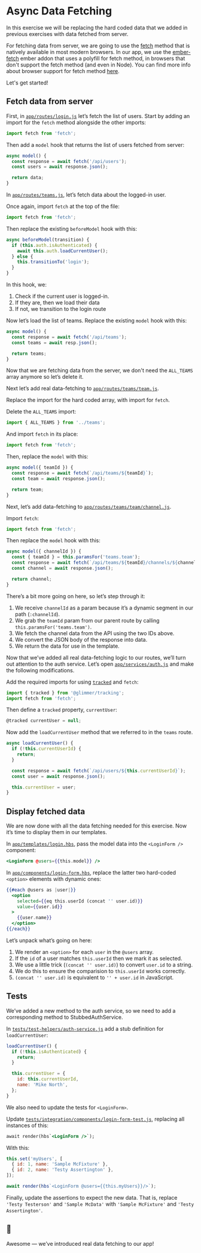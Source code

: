 # Async Data Fetching

In this exercise we will be replacing the hard coded data that we added in previous exercises with data fetched from server.

For fetching data from server, we are going to use the [fetch](https://developers.google.com/web/updates/2015/03/introduction-to-fetch) method that is natively available in most modern browsers. In our app, we use the [ember-fetch](https://github.com/ember-cli/ember-fetch) ember addon that uses a polyfill for fetch method, in browsers that don't support the fetch method (and even in Node). You can find more info about browser support for fetch method [here](https://caniuse.com/#feat=fetch).

Let's get started!

## Fetch data from server

First, in [`app/routes/login.js`](../app/routes/login.js) let’s fetch the list of users. Start by adding an import for the `fetch` method alongside the other imports:

```js
import fetch from 'fetch';
```

Then add a `model` hook that returns the list of users fetched from server:

```js
async model() {
  const response = await fetch('/api/users');
  const users = await response.json();

  return data;
}
```

In [`app/routes/teams.js`](../app/routes/teams.js), let’s fetch data about the logged-in user.

Once again, import `fetch` at the top of the file:

```js
import fetch from 'fetch';
```

Then replace the existing `beforeModel` hook with this:

```js
async beforeModel(transition) {
  if (this.auth.isAuthenticated) {
    await this.auth.loadCurrentUser();
  } else {
    this.transitionTo('login');
  }
}
```

In this hook, we:

1. Check if the current user is logged-in.
2. If they are, then we load their data
3. If not, we transition to the login route

Now let’s load the list of teams. Replace the existing `model` hook with this:

```js
async model() {
  const response = await fetch('/api/teams');
  const teams = await resp.json();

  return teams;
}
```

Now that we are fetching data from the server, we don't need the `ALL_TEAMS` array anymore so let’s delete it.

Next let’s add real data-fetching to [`app/routes/teams/team.js`](../app/routes/teams/team.js).

Replace the import for the hard coded array, with import for `fetch`.

Delete the `ALL_TEAMS` import:

```js
import { ALL_TEAMS } from '../teams';
```

And import `fetch` in its place:

```js
import fetch from 'fetch';
```

Then, replace the `model` with this:

```js
async model({ teamId }) {
  const response = await fetch(`/api/teams/${teamId}`);
  const team = await response.json();

  return team;
}
```

Next, let’s add data-fetching to [`app/routes/teams/team/channel.js`](../app/routes/teams/team/channel.js).

Import `fetch`:

```js
import fetch from 'fetch';
```

Then replace the `model` hook with this:

```js
async model({ channelId }) {
  const { teamId } = this.paramsFor('teams.team');
  const response = await fetch(`/api/teams/${teamId}/channels/${channelId}`);
  const channel = await response.json();

  return channel;
}
```

There’s a bit more going on here, so let’s step through it:

1. We receive `channelId` as a param because it’s a dynamic segment in our path (`:channelId`).
2. We grab the `teamId` param from our parent route by calling `this.paramsFor('teams.team')`.
3. We fetch the channel data from the API using the two IDs above.
4. We convert the JSON body of the response into data.
5. We return the data for use in the template.

Now that we’ve added all real data-fetching logic to our routes, we’ll turn out attention to the auth service.
Let’s open [`app/services/auth.js`](../app/services/auth.js) and make the following modifications.

Add the required imports for using [`tracked`](https://glimmerjs.com/guides/tracked-properties) and `fetch`:

```js
import { tracked } from '@glimmer/tracking';
import fetch from 'fetch';
```

Then define a `tracked` property, `currentUser`:

```js
@tracked currentUser = null;
```

Now add the `loadCurrentUser` method that we referred to in the `teams` route.

```js
async loadCurrentUser() {
  if (!this.currentUserId) {
    return;
  }

  const response = await fetch(`/api/users/${this.currentUserId}`);
  const user = await response.json();

  this.currentUser = user;
}
```

## Display fetched data

We are now done with all the data fetching needed for this exercise. Now it’s time to display them in our templates.

In [`app/templates/login.hbs`](../app/templates/login.hbs), pass the model data into the `<LoginForm />` component:

```hbs
<LoginForm @users={{this.model}} />
```

In [`app/components/login-form.hbs`](`../app/components/login-form.hbs`), replace the latter two hard-coded `<option>` elements with dynamic ones:

```hbs
{{#each @users as |user|}}
  <option
    selected={{eq this.userId (concat '' user.id)}}
    value={{user.id}}
  >
    {{user.name}}
  </option>
{{/each}}
```

Let’s unpack what’s going on here:

1. We render an `<option>` for each `user` in the `@users` array.
2. If the `id` of a user matches `this.userId` then we mark it as selected.
3. We use a little trick (`(concat '' user.id)`) to convert `user.id` to a string.
4. We do this to ensure the comparision to `this.userId` works correctly.
5. `(concat '' user.id)` is equivalent to `'' + user.id` in JavaScript.

## Tests

We’ve added a new method to the auth service, so we need to add a corresponding method to StubbedAuthService.

In [`tests/test-helpers/auth-service.js`](../tests/test-helpers/auth-service.js) add a stub definition for `loadCurrentUser`:

```js
loadCurrentUser() {
  if (!this.isAuthenticated) {
    return;
  }

  this.currentUser = {
    id: this.currentUserId,
    name: 'Mike North',
  };
}
```

We also need to update the tests for `<LoginForm>`.

Update [`tests/integration/components/login-form-test.js`](../tests/integration/components/login-form-test.js), replacing all instances of this:

```hbs
await render(hbs`<LoginForm />`);
```

With this:

```js
this.set('myUsers', [
  { id: 1, name: 'Sample McFixture' },
  { id: 2, name: 'Testy Assertington' },
]);

await render(hbs`<LoginForm @users={{this.myUsers}}/>`);
```

Finally, update the assertions to expect the new data. That is, replace `'Testy Testerson'` and `'Sample McData'` with `'Sample McFixture'` and `'Testy Assertington'`.

## 🙌

Awesome — we’ve introduced real data fetching to our app!